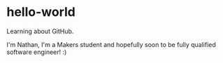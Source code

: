 # hello-world
Learning about GitHub.

I'm Nathan, I'm a Makers student and hopefully soon to be fully qualified software engineer! :)

